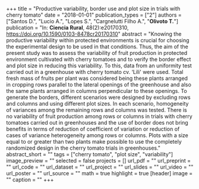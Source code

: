 +++
title = "Productive variability, border use and plot size in trials with cherry tomato"
date = "2018-01-01"
publication_types = ["2"]
authors = ["Santos D.", "Lucio A.", "Lopes S.", "Cargnelutti Filho A.", "**Olivoto T.**"]
publication = "In: **Ciencia Rural**, 48(2):e20170310, https://doi.org/10.1590/0103-8478cr20170310"
abstract = "Knowing the productive variability within protected environments is crucial for choosing the experimental design to be used in that conditions. Thus, the aim of the present study was to assess the variability of fruit production in protected environment cultivated with cherry tomatoes and to verify the border effect and plot size in reducing this variability. To this, data from an uniformity test carried out in a greenhouse with cherry tomato cv. ‘Lili' were used. Total fresh mass of fruits per plant was considered being these plants arranged in cropping rows parallel to the lateral openings of the greenhouse and also the same plants arranged in columns perpendicular to these openings. To generate the borders, different scenarios were designed by excluding rows and columns and using different plot sizes. In each scenario, homogeneity of variances among the remaining rows and columns was tested. There is no variability of fruit production among rows or columns in trials with cherry tomatoes carried out in greenhouses and the use of border does not bring benefits in terms of reduction of coefficient of variation or reduction of cases of variance heterogeneity among rows or columns. Plots with a size equal to or greater than two plants make possible to use the completely randomized design in the cherry tomato trials in greenhouses."
abstract_short = ""
tags = ["cherry tomato", "plot size", "variability"]
image_preview = ""
selected = false
projects = []
url_pdf = ""
url_preprint = ""
url_code = ""
url_dataset = ""
url_project = ""
url_slides = ""
url_video = ""
url_poster = ""
url_source = ""
math = true
highlight = true
[header]
image = ""
caption = ""
+++
